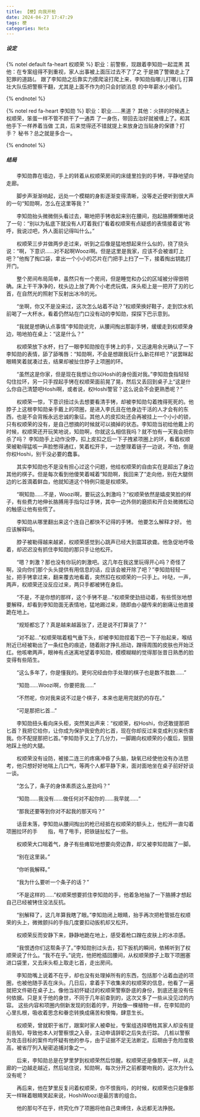 ```yaml
---
title: 【梗】向我开枪
date: 2024-04-27 17:47:29
tags: 梗
categories: Neta
---
```

##### 设定
{% notel default fa-heart 权顺荣 %}
 职业：前警察，现跟着李知勋一起混黑
 其他：在专案组得不到重视，家人出事被上面压过去不了了之
 于是摘了警徽走上了犯罪的道路(。
 跟了李知勋之后靠实力摸爬滚打爬上来，李知勋指哪儿打哪儿
 打算壮大队伍把警察干翻，尤其是上面不作为的只会封锁消息
 的中年薪水小偷们。

{% endnotel %}

{% notel red fa-heart 李知勋 %}
 职业：职业……黑道？
 其他：火拼的时候遇上权顺荣，笨蛋一样不管不顾干了一通弄
 了一身伤，带回去治好就被缠上了。和其他手下一样养着当做
 工具，后来觉得还不错就提上来放身边当贴身的保镖？打手？
 秘书？总之就是多合一。
 
{% endnotel %}
 
##### 结局
   李知勋靠在墙边，手上的转着从权顺荣房间的床缝里捡到的手铐，平静地望向走廊。

   脚步声渐渐响起，远处一个模糊的身影逐渐变得清晰，没等走近便听到很大声的一句“知勋啊，怎么在这里等我？”

   李知勋抬头微微侧头看过去，唰地把手铐收起来别在腰间，抱起胳膊懒懒地说了一句：“别以为私底下就没有人盯着我们”看着权顺荣有点疑惑的表情接着说“称呼，我说过吧，外人面前记得叫什么。”

   权顺荣三步并做两步走过来，听到之后像是猛地想起来什么似的，挠了挠头说：“啊，下意识……对不起啊Woozi啊。但是这里是我家，应该不会被谁盯上吧？”他掏了掏口袋，拿出一个小小的芯片在门把手上扫了一下，接着掏出钥匙打开门。

   整个房间布局简单，虽然只有一个房间，但是睡觉和办公的区域被分得很明确。床上干干净净的，枕头边上放了两个小老虎玩偶，床头柜上是一把开了刃的匕首，在自然光的照射下反射出冰冷的光。

   “坐啊，你又不是没来过，这次怎么站着不动？”权顺荣换好鞋子，走到饮水机前喝了一大杯水，看着仍然站在门口没有动的李知勋，探探下巴示意到。

   “我就是想确认点事情“李知勋说完，从腰间掏出那副手铐，缓缓走到权顺荣身边，啪地拍在桌上：“这是什么？”

   权顺荣放下水杯，扫了一眼李知勋按在手铐上的手，又迅速用余光确认了一下李知勋的表情，舔了舔嘴唇：“知勋啊，不会是想跟我玩什么新花样吧？”说罢眯起眼睛笑着就凑过去，结果却被扯住脖子上项圈的环。

   “虽然这是你家，但是现在我想让你以Hoshi的身份面对我。”李知勋食指轻轻勾住拉环，另一只手捏起手铐在权顺荣面前晃了晃，然后又丢回到桌子上“这是什么你自己清楚吧Hoshi啊，或者说，权Hoshi警官？这么说会不会更熟悉呢？”

   权顺荣一惊，下意识扭过头去想要看清手铐，却被李知勋勾着拽得死死的。他脖子上这根李知勋亲手戴上的项圈，是进入李氏且在他身边干活的人才会有的东西，也是不会背叛永远忠诚的象征。其他人的皮扣处还会再被挂上一个小小的锁，只有权顺荣的没有，是自己想摘的时候就可以摘掉的状态。李知勋当初给他戴上的时候，权顺荣还开玩笑地说，知勋啊，你就这么相信我吗？就不怕有一天我会把你杀了吗？
 李知勋手上动作没停，扣上皮扣之后一下子拽紧项圈上的环，看着权顺荣被勒得猛咳一声脸憋得通红，笑着松开手，一边整理着链子一边说，不怕，倒是你权Hoshi，别干没必要的蠢事。

   其实李知勋也不是没有担心过这个问题，他给权顺荣的自由实在是超出了身边其他的棋子。但是每次看到他傻笑着喊着“知勋啊，我回来了”走向他，别在大腿侧边的匕首滴着鲜血，他就知道这个特例只能是权顺荣。

   “啊知勋……不是，Woozi啊，要玩这么刺激吗？”权顺荣依然是嬉皮笑脸的样子，有些费力地伸长胳膊用手指勾过手铐，其中一边外侧的磨损和开合处微微松动的触感让他有些慌了。

   李知勋从哪里翻出来这个连自己都快不记得的手铐。
 他要怎么解释才好。
 他应该解释吗。

   脖子被勒得越来越紧，权顺荣感觉到心跳声已经大到震耳欲聋。他急促地呼吸着，却迟迟没有抓住李知勋的那只手让他松开。

   “嗯？刺激？那也没有你玩的刺激吧。这几年在我这里玩得开心吗？奇怪了啊，没向你们那个头头提供有用信息的话，应该会被开除了吧？”李知勋轻轻一扯，把手铐拿过来，翻来覆去地看着，突然扣在权顺荣的一只手上。咔哒，一声，两声，权顺荣还没反应过来，两只手都被铐在身后。

   “不是，不是你想的那样，这个手铐不是…”权顺荣使劲扭动着，有些慌张地想要解释，却看到李知勋面无表情地，猛地踢过来，随即由小腿传来的剧痛让他直接跪在地上。

   “规矩都忘了？真是越来越嚣张了，还是说不打算装了？“

   “对不起…”权顺荣喘着粗气垂下头，却被李知勋捏着下巴一下子抬起来，喉结附近已经被勒出了一条红色的痕迹，随着刚才挣扎扭动，蹭得周围的皮肤也开始泛红。他咳嗽两声，眼神有点迷离地望着李知勋，模模糊糊的觉得那张昔日熟悉的脸变得有些陌生。

   “这么多年了，你是懂我的。更何况经由你手处理的棋子也是数不胜数……”

   “知勋……Woozi啊，你要把我……”

   “不然呢，你对我来说不过是个棋子，本来也是用完就扔的存在。”

   “可是那把匕首…”

   李知勋扭头看向床头柜，突然笑出声来：“权顺荣，权Hoshi，你还敢提那把匕首？我把它给你，让你成为保护我安危的匕首，现在你却反过来变成利刃来伤害我。你不配提那把匕首。”李知勋手又上了几分力，一脚踢向权顺荣的小腹后，狠狠地踩上他的大腿。

   权顺荣没有设防，被接二连三的疼痛冲昏了头脑，缺氧已经使他没有办法思考，他只想好好地喘上几口气，等两个人都平静下来，面对面地坐在桌子前好好谈一谈。

   “怎么了，条子的身体素质这么差劲吗？”

   “知勋……我没有……做任何对不起你的……我早就……“

   “那我还要等到你对不起我的那天吗？”

   话音未落，李知勋从腰间掏出的枪已经抵在权顺荣的额头上，他松开一直勾着项圈拉环的手  指，甩了甩手，把铁链扯松了一些。

   权顺荣大口喘着气，身子有些瘫软地想要向旁边靠，却又被李知勋踹了一脚。

   “别在这里装。”

   “你听我解释。”

   “我为什么要听一个条子的话？”

   “不是这样的……”权顺荣想要抓住李知勋的手，他着急地抽了一下胳膊才想起自己已经被铐住没法反抗。

   “别解释了，这几年算我瞎了眼。”李知勋闭上眼睛，抬手再次把枪管抵在权顺荣的头上，微微颤抖的手指几度要扣动扳机却又松开。

   权顺荣反而安静下来，静静地跪在地上，感受着枪口蹭在皮肤上的冰凉感。

   “我恨透你们这帮条子了。”李知勋别过头去，扣下扳机的瞬间，依稀听到了权顺荣说了什么。“我不在乎。”说完，他把枪插回腰间，从权顺荣脖子上取下项圈塞进口袋里，又去床头柜上取走匕首，走出房间。

   李知勋嘴上说着不在乎，却也没有处理掉所有的东西，包括那个沾着血迹的项圈，也被他随手丢在床头。几日后，拿着手下收集来的权顺荣的信息，他看了一遍就把文件砸在桌子上。像他当初怀疑过的权顺荣警察卧底的身份，到底还是没有任何依据。只是关于他的身世，不同于几年前查到的，这次又多了一些从没见过的内容。
 这些内容和项圈内侧新发现的刻着的字，开始像一棵植物一样，在李知勋的心里扎根，吸收着思念和眷恋转换成痛苦和懊悔，肆意生长。


   权顺荣，曾就职于省厅，跟案时家人被牵扯，专案组选择牺牲其家人却没有提前告知，导致他本人对警察恨之入骨，主动申请辞职之后失去行踪。
 几桩以警察为攻击目标的案件均怀疑有他的参与，由于证据不足无法断定。后期由于危险度极高，被省厅列入秘密追捕对象之一。


   后来，李知勋总是在梦里梦到权顺荣然后惊醒。权顺荣还是像那天一样，从走廊的一边越走越近，然后站住说，知勋啊，每次分开之前都要吻我的，这次为什么没有呢？

   再后来，他在梦里反复问着权顺荣，你不恨我吗，的时候，权顺荣也只是像那天一样眯着眼睛笑起来说，HoshiWoozi是最厉害的组合。

   他的那句不在乎，终究化作了项圈将他自己束缚住，永远都无法挣脱。